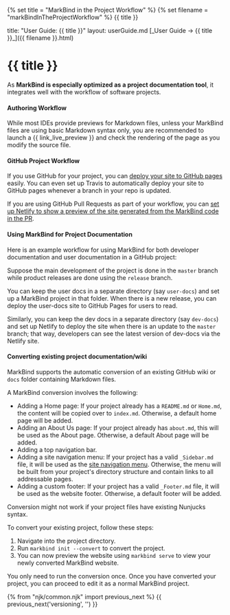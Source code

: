{% set title = "MarkBind in the Project Workflow" %}
{% set filename = "markBindInTheProjectWorkflow" %}
<span id="title" class="d-none">{{ title }}</span>

<frontmatter>
  title: "User Guide: {{ title }}"
  layout: userGuide.md
</frontmatter>

<span id="link" class="d-none">
<md>[_User Guide → {{ title }}_]({{ filename }}.html)</md>
</span>

# {{ title }}

<div class="lead" id="overview">

As **MarkBind is especially optimized as a project documentation tool**, it integrates well with the workflow of software projects.
</div>

#### Authoring Workflow

While most IDEs provide previews for Markdown files, unless your MarkBind files are using basic Markdown syntax only, you are recommended to launch a {{ link_live_preview }} and check the rendering of the page as you modify the source file.

#### GitHub Project Workflow

If you use GitHub for your project, you can [deploy your site to GitHub pages](deployingTheSite.html#deploying-to-github-pages) easily. You can even set up Travis to automatically deploy your site to GitHub pages whenever a branch in your repo is updated.

If you are using GitHub Pull Requests as part of your workflow, you can [set up Netlify to show a preview of the site generated from the MarkBind code in the PR](deployingTheSite.html#deploying-to-netlify).

#### Using MarkBind for Project Documentation

Here is an example workflow for using MarkBind for both developer documentation and user documentation in a GitHub project:

<div class="indented">

Suppose the main development of the project is done in the `master` branch while product releases are done using the `release` branch.

You can keep the user docs in a separate directory (say `user-docs`) and set up a MarkBind project in that folder. When there is a new release, you can deploy the user-docs site to GitHub Pages for users to read.

Similarly, you can keep the dev docs in a separate directory (say `dev-docs`) and set up Netlify to deploy the site when there is an update to the `master` branch; that way, developers can see the latest version of dev-docs via the Netlify site.
</div>

#### Converting existing project documentation/wiki

MarkBind supports the automatic conversion of an existing GitHub wiki or `docs` folder containing Markdown files.

A MarkBind conversion involves the following:
- Adding a Home page: If your project already has a `README.md` or `Home.md`, the content will be copied over to `index.md`. Otherwise, a default home page will be added.
- Adding an About Us page: If your project already has `about.md`, this will be used as the About page. Otherwise, a default About page will be added.
- Adding a top navigation bar.
- Adding a site navigation menu: If your project has a valid `_Sidebar.md` file, it will be used as the [site navigation menu](https://markbind.org/userGuide/tweakingThePageStructure.html#site-navigation-menus). Otherwise, the menu will be built from your project's directory structure and contain links to all addressable pages.   
- Adding a custom footer: If your project has a valid `_Footer.md` file, it will be used as the website footer. Otherwise, a default footer will be added.

<box type="warning">
    Conversion might not work if your project files have existing Nunjucks syntax. 
</box>

To convert your existing project, follow these steps:
1. Navigate into the project directory.
1. Run `markbind init --convert` to convert the project.
1. You can now preview the website using `markbind serve` to view your newly converted MarkBind website.

<box type="info">
    You only need to run the conversion once. Once you have converted your project, you can proceed to edit it as a normal MarkBind project.
</box> 

{% from "njk/common.njk" import previous_next %}
{{ previous_next('versioning', '') }}
